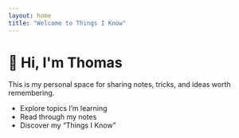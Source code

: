 ```yaml
---
layout: home
title: "Welcome to Things I Know"
---
```


# 👋 Hi, I'm Thomas
This is my personal space for sharing notes, tricks, and ideas worth remembering.

- Explore topics I’m learning
- Read through my notes
- Discover my “Things I Know”
